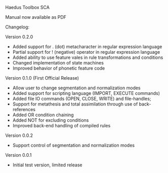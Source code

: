 Haedus Toolbox SCA

Manual now available as PDF

Changelog:

Version 0.2.0
* Added support for . (dot) metacharacter in regular expression language
* Partial support for ! (negative) operator in regular expression language
* Added ability to use feature vales in rule transformations and conditions
* Changed implementation of state machines
* Improved behavior of phonetic feature code

Version 0.1.0 (First Official Release)
* Allow user to change segmentation and normalization modes
* Added support for scripting language (IMPORT, EXECUTE commands)
* Added file IO commands (OPEN, CLOSE, WRITE) and file-handles;
* Support for metathesis and total assimilation through use of back-references
* Added OR condition chaining
* Added NOT for excluding conditions
* Improved back-end handling of compiled rules

Version 0.0.2
* Support control of segmentation and normalization modes

Version 0.0.1
* Initial test version, limited release
